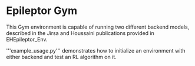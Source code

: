 # Epileptor Gym

This Gym environment is capable of running two different backend models, described in the Jirsa and Houssaini publications provided in EHEpileptor_Env.

'''example_usage.py''' demonstrates how to initialize an environment with either backend and test an RL algorithm on it.
